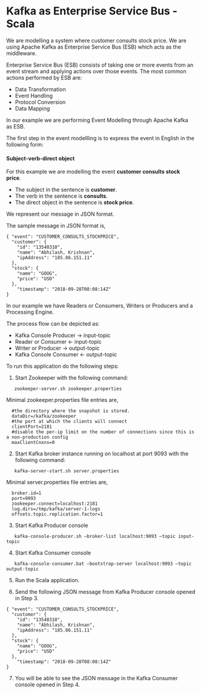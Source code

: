 # Kafka as Enterprise Service Bus - Scala 

We are modelling a system where customer consults stock price. We are using Apache Kafka as Enterprise Service Bus (ESB) which acts as the middleware.

Enterprise Service Bus (ESB) consists of taking one or more events from an event stream and applying actions over those events. The most common actions performed by ESB are:

* Data Transformation
* Event Handling
* Protocol Conversion
* Data Mapping

In our example we are performing Event Modelling through Apache Kafka as ESB.

The first step in the event modellling is to express the event in English in the following form:

#### Subject-verb-direct object

For this example we are modelling the event **customer consults stock price**.

* The subject in the sentence is **customer**.
* The verb in the sentence is **consults**.
* The direct object in the sentence is **stock price**.

We represent our message in JSON format.

The sample message in JSON format is,

```
{ "event": "CUSTOMER_CONSULTS_STOCKPRICE",
  "customer": {
    "id": "13548310",
    "name": "Abhilash, Krishnan",
    "ipAddress": "185.86.151.11"
  },
  "stock": {
    "name": "GOOG",
    "price": "USD"
  },
    "timestamp": "2018-09-28T08:08:14Z"
}
```

In our example we have Readers or Consumers, Writers or Producers and a Processing Engine.

The process flow can be depicted as:

* Kafka Console Producer -> input-topic
* Reader or Consumer <- input-topic
* Writer or Producer -> output-topic
* Kafka Console Consumer <- output-topic

To run this application do the following steps:

1. Start Zookeeper with the following command:
```
   zookeeper-server.sh zookeeper.properties
```
Minimal zookeeper.properties file entries are,

```
  #the directory where the snapshot is stored.
  dataDir=/kafka/zookeeper
  #the port at which the clients will connect
  clientPort=2181
  #disable the per-ip limit on the number of connections since this is a non-production config
  maxClientCnxns=0
```

2. Start Kafka broker instance running on localhost at port 9093 with the following command:
```
   kafka-server-start.sh server.properties
```
Minimal server.properties file entries are,

```
  broker.id=1
  port=9093
  zookeeper.connect=localhost:2181
  log.dirs=/tmp/kafka/server-1-logs
  offsets.topic.replication.factor=1
```

3. Start Kafka Producer console
```
   kafka-console-producer.sh –broker-list localhost:9093 –topic input-topic
```
4. Start Kafka Consumer console
```
   kafka-console-consumer.bat –bootstrap-server localhost:9093 –topic output-topic
```
5. Run the Scala application.

6. Send the following JSON message from Kafka Producer console opened in Step 3.

```
{ "event": "CUSTOMER_CONSULTS_STOCKPRICE",
  "customer": {
    "id": "13548310",
    "name": "Abhilash, Krishnan",
    "ipAddress": "185.86.151.11"
  },
  "stock": {
    "name": "GOOG",
    "price": "USD"
  },
    "timestamp": "2018-09-28T08:08:14Z"
}
```

7. You will be able to see the JSON message in the Kafka Consumer console opened in Step 4.
